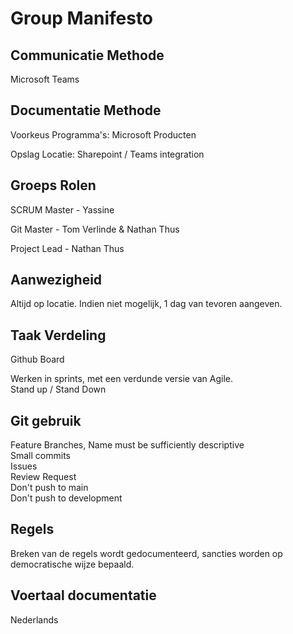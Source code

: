 # Group Manifesto

## Communicatie Methode
Microsoft Teams
## Documentatie Methode
Voorkeus Programma's: Microsoft Producten

Opslag Locatie: Sharepoint / Teams integration
## Groeps Rolen
SCRUM Master - Yassine

Git Master - Tom Verlinde & Nathan Thus 

Project Lead - Nathan Thus

## Aanwezigheid
Altijd op locatie. Indien niet mogelijk, 1 dag van tevoren aangeven.

## Taak Verdeling
Github Board

Werken in sprints, met een verdunde versie van Agile.
<br> Stand up / Stand Down

## Git gebruik
Feature Branches, Name must be sufficiently descriptive<br>
Small commits <br>
Issues <br>
Review Request <br>
Don't push to main <br>
Don't push to development <br>

## Regels
Breken van de regels wordt gedocumenteerd, sancties worden op democratische wijze bepaald.

## Voertaal documentatie
Nederlands